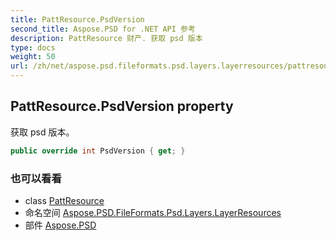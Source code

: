 ```yaml
---
title: PattResource.PsdVersion
second_title: Aspose.PSD for .NET API 参考
description: PattResource 财产. 获取 psd 版本
type: docs
weight: 50
url: /zh/net/aspose.psd.fileformats.psd.layers.layerresources/pattresource/psdversion/
---
```

## PattResource.PsdVersion property

获取 psd 版本。

```csharp
public override int PsdVersion { get; }
```

### 也可以看看

* class [PattResource](../)
* 命名空间 [Aspose.PSD.FileFormats.Psd.Layers.LayerResources](../../pattresource/)
* 部件 [Aspose.PSD](../../../)


